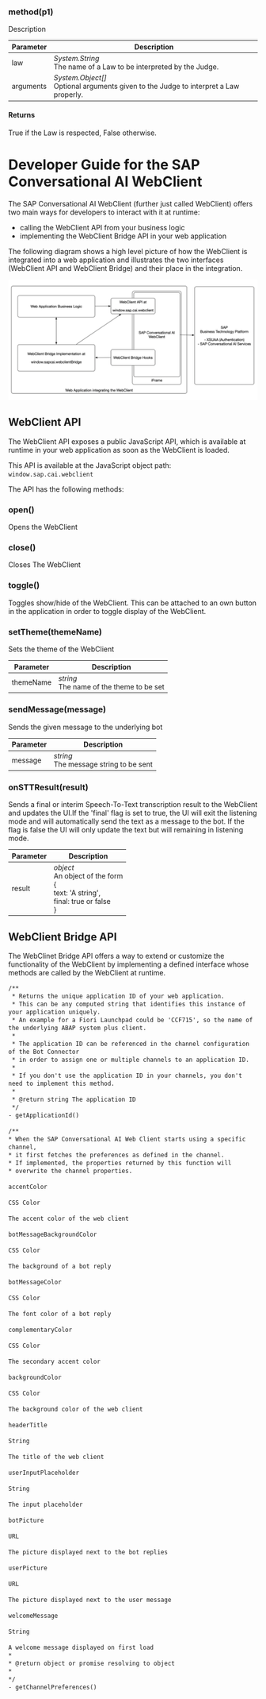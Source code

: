 ### method(p1)

Description


| Parameter | Description |
| ---- | ----------- |
| law | *System.String*<br>The name of a Law to be interpreted by the Judge. |
| arguments | *System.Object[]*<br>Optional arguments given to the Judge to interpret a Law properly. |


#### Returns

True if the Law is respected, False otherwise.
# Developer Guide for the SAP Conversational AI WebClient 

The SAP Conversational AI WebClient (further just called WebClient) offers two main ways for developers to interact with it at runtime:

- calling the WebClient API from your business logic
- implementing the WebClient Bridge API in your web application

The following diagram shows a high level picture of how the WebClient is integrated into a web application and illustrates the two interfaces (WebClient API and WebClient Bridge) and their place in the integration.

![WebClient](./images/webclient.png)

## WebClient API

The WebClient API exposes a public JavaScript API, which is available at runtime in your web application as soon as the WebClient is loaded.

This API is available at the JavaScript object path: `window.sap.cai.webclient`

The API has the following methods:

### open()

Opens the WebClient

### close()

Closes The WebClient

### toggle()

Toggles show/hide of the WebClient. This can be attached to an own button in the application in order to toggle display of the WebClient.

### setTheme(themeName)

Sets the theme of the WebClient


| Parameter | Description |
| ---- | ----------- |
| themeName | *string*<br>The name of the theme to be set |

### sendMessage(message)

Sends the given message to the underlying bot

| Parameter | Description |
| ---- | ----------- |
| message | *string*<br>The message string to be sent |

### onSTTResult(result)

Sends a final or interim Speech-To-Text transcription result to the WebClient and updates the UI.If the 'final' flag is set to true, the UI will exit the listening mode and will automatically send the text as a message to the bot. If the flag is false the UI will only update the text but will remaining in listening mode.

| Parameter | Description |
| ---- | ----------- |
| result | *object*<br>An object of the form <br> { <br>text: 'A string',<br> final: true or false <br>} |

## WebClient Bridge API

The WebClinet Bridge API offers a way to extend or customize the functionality of the WebClient by implementing a defined interface whose methods are called by the WebClient at runtime.

```
/**
 * Returns the unique application ID of your web application. 
 * This can be any computed string that identifies this instance of your application uniquely.
 * An example for a Fiori Launchpad could be 'CCF715', so the name of the underlying ABAP system plus client.
 *
 * The application ID can be referenced in the channel configuration of the Bot Connector
 * in order to assign one or multiple channels to an application ID. 
 * 
 * If you don't use the application ID in your channels, you don't need to implement this method.
 * 
 * @return string The application ID
 */
- getApplicationId() 

/**
* When the SAP Conversational AI Web Client starts using a specific channel,
* it first fetches the preferences as defined in the channel.
* If implemented, the properties returned by this function will 
* overwrite the channel properties.

accentColor

CSS Color

The accent color of the web client

botMessageBackgroundColor

CSS Color

The background of a bot reply

botMessageColor

CSS Color

The font color of a bot reply

complementaryColor

CSS Color

The secondary accent color

backgroundColor

CSS Color

The background color of the web client

headerTitle

String

The title of the web client

userInputPlaceholder

String

The input placeholder

botPicture

URL

The picture displayed next to the bot replies

userPicture

URL

The picture displayed next to the user message

welcomeMessage

String

A welcome message displayed on first load
* 
* @return object or promise resolving to object
* 
*/
- getChannelPreferences()
```
